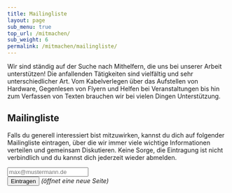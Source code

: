 ```yaml
---
title: Mailingliste
layout: page
sub_menu: true
top_url: /mitmachen/
sub_weight: 6
permalink: /mitmachen/mailingliste/
---
```


Wir sind ständig auf der Suche nach Mithelfern, die uns bei unserer Arbeit unterstützen! Die anfallenden Tätigkeiten sind vielfältig und sehr unterschiedlicher Art. Vom Kabelverlegen über das Aufstellen von Hardware, Gegenlesen von Flyern und Helfen bei Veranstaltungen bis hin zum Verfassen von Texten brauchen wir bei vielen Dingen Unterstützung.

## Mailingliste

Falls du generell interessiert bist mitzuwirken, kannst du dich auf folgender Mailingliste eintragen, über die wir immer viele wichtige Informationen verteilen und gemeinsam Diskutieren. Keine Sorge, die Eintragung ist nicht verbindlich und du kannst dich jederzeit wieder abmelden.

<form action="https://lists.bl0rg.net/cgi-bin/mailman/listinfo/freifunk-ka" target="_blank" method="post">
	<input type="email" name="email" placeholder="max@mustermann.de" required />
	<br />
	<input type="submit" name="submit" value="Eintragen" /> <i>(öffnet eine neue Seite)</i>
</form>
